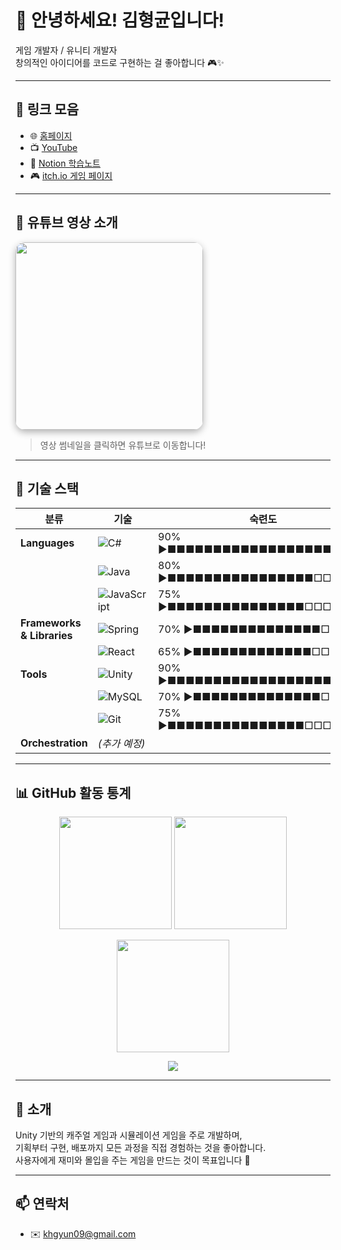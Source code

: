 # 👋 안녕하세요! 김형균입니다!

게임 개발자 / 유니티 개발자  
창의적인 아이디어를 코드로 구현하는 걸 좋아합니다 🎮✨

---

## 🔗 링크 모음

- 🌐 [홈페이지](http://edcvfr8060.dothome.co.kr/)
- 📺 [YouTube](https://www.youtube.com/@Cloud_093)
- 📓 [Notion 학습노트](https://invited-airmail-95b.notion.site/1a665bf5839780deb0cefb8a46d13d81)
- 🎮 [itch.io 게임 페이지](https://lookiesr.itch.io/)

---

## 🎥 유튜브 영상 소개

<a href="https://www.youtube.com/watch?v=S67mFTphJb0" target="_blank">
  <img src="https://img.youtube.com/vi/S67mFTphJb0/hqdefault.jpg" 
       width="300" 
       style="border-radius: 15px; box-shadow: 0 4px 12px rgba(0,0,0,0.3);">
</a>

> 영상 썸네일을 클릭하면 유튜브로 이동합니다!

---

## 🧰 기술 스택

| 분류                  | 기술                                                                 | 숙련도                       |
|----------------------|----------------------------------------------------------------------|------------------------------|
| **Languages**         | ![C#](https://img.shields.io/badge/C%23-239120?style=flat-square&logo=c-sharp&logoColor=white)           | 90% ▶■■■■■■■■■■■■■■■■■■■□□□ |
|                      | ![Java](https://img.shields.io/badge/Java-007396?style=flat-square&logo=java&logoColor=white)             | 80% ▶■■■■■■■■■■■■■■■■□□□□    |
|                      | ![JavaScript](https://img.shields.io/badge/JavaScript-F7DF1E?style=flat-square&logo=javascript&logoColor=black) | 75% ▶■■■■■■■■■■■■■■■□□□□□   |
| **Frameworks & Libraries** | ![Spring](https://img.shields.io/badge/Spring-6DB33F?style=flat-square&logo=spring&logoColor=white)     | 70% ▶■■■■■■■■■■■■■■□□□□□    |
|                      | ![React](https://img.shields.io/badge/React-61DAFB?style=flat-square&logo=react&logoColor=black)          | 65% ▶■■■■■■■■■■■■■□□□□□□    |
| **Tools**             | ![Unity](https://img.shields.io/badge/Unity-100000?style=flat-square&logo=unity&logoColor=white)           | 90% ▶■■■■■■■■■■■■■■■■■■■□□□ |
|                      | ![MySQL](https://img.shields.io/badge/MySQL-4479A1?style=flat-square&logo=mysql&logoColor=white)           | 70% ▶■■■■■■■■■■■■■■□□□□□    |
|                      | ![Git](https://img.shields.io/badge/Git-F05032?style=flat-square&logo=git&logoColor=white)                  | 75% ▶■■■■■■■■■■■■■■■□□□□□   |
| **Orchestration**     | _(추가 예정)_                                                        |                              |

---

## 📊 GitHub 활동 통계

<p align="center">
  <img src="https://github-readme-stats.vercel.app/api?username=Lookies09&show_icons=true&theme=radical" height="180"/>
  <img src="https://github-readme-stats.vercel.app/api/top-langs/?username=Lookies09&layout=compact&theme=radical" height="180"/>
</p>

<p align="center">
  <img src="https://streak-stats.demolab.com?user=Lookies09&theme=radical" height="180" />
</p>

<p align="center">
  <img src="https://komarev.com/ghpvc/?username=Lookies09&color=blue" />
</p>

---

## 🧾 소개

Unity 기반의 캐주얼 게임과 시뮬레이션 게임을 주로 개발하며,  
기획부터 구현, 배포까지 모든 과정을 직접 경험하는 것을 좋아합니다.  
사용자에게 재미와 몰입을 주는 게임을 만드는 것이 목표입니다 🎯

---

## 📫 연락처

- ✉️ khgyun09@gmail.com
